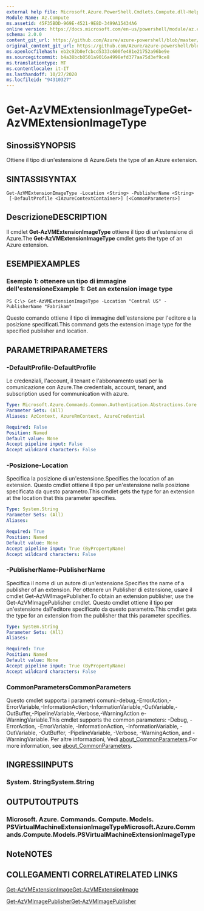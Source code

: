 ```yaml
---
external help file: Microsoft.Azure.PowerShell.Cmdlets.Compute.dll-Help.xml
Module Name: Az.Compute
ms.assetid: 45F35BDD-969E-4521-9E8D-3499A15434A6
online version: https://docs.microsoft.com/en-us/powershell/module/az.compute/get-azvmextensionimagetype
schema: 2.0.0
content_git_url: https://github.com/Azure/azure-powershell/blob/master/src/Compute/Compute/help/Get-AzVMExtensionImageType.md
original_content_git_url: https://github.com/Azure/azure-powershell/blob/master/src/Compute/Compute/help/Get-AzVMExtensionImageType.md
ms.openlocfilehash: eb2c92b0efcbcd5333c600fe481e21752a96be9e
ms.sourcegitcommit: b4a38bcb0501a9016a4998efd377aa75d3ef9ce8
ms.translationtype: MT
ms.contentlocale: it-IT
ms.lasthandoff: 10/27/2020
ms.locfileid: "94310327"
---
```

# <span data-ttu-id="3544d-101">Get-AzVMExtensionImageType</span><span class="sxs-lookup"><span data-stu-id="3544d-101">Get-AzVMExtensionImageType</span></span>

## <span data-ttu-id="3544d-102">Sinossi</span><span class="sxs-lookup"><span data-stu-id="3544d-102">SYNOPSIS</span></span>
<span data-ttu-id="3544d-103">Ottiene il tipo di un'estensione di Azure.</span><span class="sxs-lookup"><span data-stu-id="3544d-103">Gets the type of an Azure extension.</span></span>

## <span data-ttu-id="3544d-104">SINTASSI</span><span class="sxs-lookup"><span data-stu-id="3544d-104">SYNTAX</span></span>

```
Get-AzVMExtensionImageType -Location <String> -PublisherName <String>
 [-DefaultProfile <IAzureContextContainer>] [<CommonParameters>]
```

## <span data-ttu-id="3544d-105">Descrizione</span><span class="sxs-lookup"><span data-stu-id="3544d-105">DESCRIPTION</span></span>
<span data-ttu-id="3544d-106">Il cmdlet **Get-AzVMExtensionImageType** ottiene il tipo di un'estensione di Azure.</span><span class="sxs-lookup"><span data-stu-id="3544d-106">The **Get-AzVMExtensionImageType** cmdlet gets the type of an Azure extension.</span></span>

## <span data-ttu-id="3544d-107">ESEMPI</span><span class="sxs-lookup"><span data-stu-id="3544d-107">EXAMPLES</span></span>

### <span data-ttu-id="3544d-108">Esempio 1: ottenere un tipo di immagine dell'estensione</span><span class="sxs-lookup"><span data-stu-id="3544d-108">Example 1: Get an extension image type</span></span>
```
PS C:\> Get-AzVMExtensionImageType -Location "Central US" -PublisherName "Fabrikam"
```

<span data-ttu-id="3544d-109">Questo comando ottiene il tipo di immagine dell'estensione per l'editore e la posizione specificati.</span><span class="sxs-lookup"><span data-stu-id="3544d-109">This command gets the extension image type for the specified publisher and location.</span></span>

## <span data-ttu-id="3544d-110">PARAMETRI</span><span class="sxs-lookup"><span data-stu-id="3544d-110">PARAMETERS</span></span>

### <span data-ttu-id="3544d-111">-DefaultProfile</span><span class="sxs-lookup"><span data-stu-id="3544d-111">-DefaultProfile</span></span>
<span data-ttu-id="3544d-112">Le credenziali, l'account, il tenant e l'abbonamento usati per la comunicazione con Azure.</span><span class="sxs-lookup"><span data-stu-id="3544d-112">The credentials, account, tenant, and subscription used for communication with azure.</span></span>

```yaml
Type: Microsoft.Azure.Commands.Common.Authentication.Abstractions.Core.IAzureContextContainer
Parameter Sets: (All)
Aliases: AzContext, AzureRmContext, AzureCredential

Required: False
Position: Named
Default value: None
Accept pipeline input: False
Accept wildcard characters: False
```

### <span data-ttu-id="3544d-113">-Posizione</span><span class="sxs-lookup"><span data-stu-id="3544d-113">-Location</span></span>
<span data-ttu-id="3544d-114">Specifica la posizione di un'estensione.</span><span class="sxs-lookup"><span data-stu-id="3544d-114">Specifies the location of an extension.</span></span>
<span data-ttu-id="3544d-115">Questo cmdlet ottiene il tipo per un'estensione nella posizione specificata da questo parametro.</span><span class="sxs-lookup"><span data-stu-id="3544d-115">This cmdlet gets the type for an extension at the location that this parameter specifies.</span></span>

```yaml
Type: System.String
Parameter Sets: (All)
Aliases:

Required: True
Position: Named
Default value: None
Accept pipeline input: True (ByPropertyName)
Accept wildcard characters: False
```

### <span data-ttu-id="3544d-116">-PublisherName</span><span class="sxs-lookup"><span data-stu-id="3544d-116">-PublisherName</span></span>
<span data-ttu-id="3544d-117">Specifica il nome di un autore di un'estensione.</span><span class="sxs-lookup"><span data-stu-id="3544d-117">Specifies the name of a publisher of an extension.</span></span>
<span data-ttu-id="3544d-118">Per ottenere un Publisher di estensione, usare il cmdlet Get-AzVMImagePublisher.</span><span class="sxs-lookup"><span data-stu-id="3544d-118">To obtain an extension publisher, use the Get-AzVMImagePublisher cmdlet.</span></span>
<span data-ttu-id="3544d-119">Questo cmdlet ottiene il tipo per un'estensione dall'editore specificato da questo parametro.</span><span class="sxs-lookup"><span data-stu-id="3544d-119">This cmdlet gets the type for an extension from the publisher that this parameter specifies.</span></span>

```yaml
Type: System.String
Parameter Sets: (All)
Aliases:

Required: True
Position: Named
Default value: None
Accept pipeline input: True (ByPropertyName)
Accept wildcard characters: False
```

### <span data-ttu-id="3544d-120">CommonParameters</span><span class="sxs-lookup"><span data-stu-id="3544d-120">CommonParameters</span></span>
<span data-ttu-id="3544d-121">Questo cmdlet supporta i parametri comuni:-debug,-ErrorAction,-ErrorVariable,-InformationAction,-InformationVariable,-OutVariable,-OutBuffer,-PipelineVariable,-Verbose,-WarningAction e-WarningVariable.</span><span class="sxs-lookup"><span data-stu-id="3544d-121">This cmdlet supports the common parameters: -Debug, -ErrorAction, -ErrorVariable, -InformationAction, -InformationVariable, -OutVariable, -OutBuffer, -PipelineVariable, -Verbose, -WarningAction, and -WarningVariable.</span></span> <span data-ttu-id="3544d-122">Per altre informazioni, Vedi [about_CommonParameters](http://go.microsoft.com/fwlink/?LinkID=113216).</span><span class="sxs-lookup"><span data-stu-id="3544d-122">For more information, see [about_CommonParameters](http://go.microsoft.com/fwlink/?LinkID=113216).</span></span>

## <span data-ttu-id="3544d-123">INGRESSI</span><span class="sxs-lookup"><span data-stu-id="3544d-123">INPUTS</span></span>

### <span data-ttu-id="3544d-124">System. String</span><span class="sxs-lookup"><span data-stu-id="3544d-124">System.String</span></span>

## <span data-ttu-id="3544d-125">OUTPUT</span><span class="sxs-lookup"><span data-stu-id="3544d-125">OUTPUTS</span></span>

### <span data-ttu-id="3544d-126">Microsoft. Azure. Commands. Compute. Models. PSVirtualMachineExtensionImageType</span><span class="sxs-lookup"><span data-stu-id="3544d-126">Microsoft.Azure.Commands.Compute.Models.PSVirtualMachineExtensionImageType</span></span>

## <span data-ttu-id="3544d-127">Note</span><span class="sxs-lookup"><span data-stu-id="3544d-127">NOTES</span></span>

## <span data-ttu-id="3544d-128">COLLEGAMENTI CORRELATI</span><span class="sxs-lookup"><span data-stu-id="3544d-128">RELATED LINKS</span></span>

[<span data-ttu-id="3544d-129">Get-AzVMExtensionImage</span><span class="sxs-lookup"><span data-stu-id="3544d-129">Get-AzVMExtensionImage</span></span>](./Get-AzVMExtensionImage.md)

[<span data-ttu-id="3544d-130">Get-AzVMImagePublisher</span><span class="sxs-lookup"><span data-stu-id="3544d-130">Get-AzVMImagePublisher</span></span>](./Get-AzVMImagePublisher.md)


